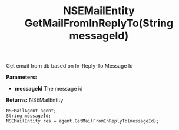 ﻿---
uid: crmscript_ref_NSEMailAgent_GetMailFromInReplyTo
title: NSEMailEntity GetMailFromInReplyTo(String messageId)
intellisense: NSEMailAgent.GetMailFromInReplyTo
keywords: NSEMailAgent, GetMailFromInReplyTo
so.topic: reference
---

Get email from db based on In-Reply-To Message Id

**Parameters:**
 - **messageId** The message id

**Returns:** NSEMailEntity

```crmscript
NSEMailAgent agent;
String messageId;
NSEMailEntity res = agent.GetMailFromInReplyTo(messageId);
```

